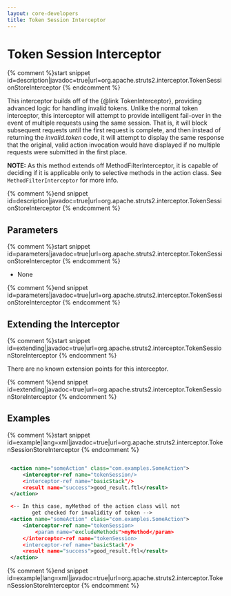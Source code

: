 ```yaml
---
layout: core-developers
title: Token Session Interceptor
---
```


# Token Session Interceptor



{% comment %}start snippet id=description|javadoc=true|url=org.apache.struts2.interceptor.TokenSessionStoreInterceptor {% endcomment %}
<p> <p>
 This interceptor builds off of the {@link TokenInterceptor}, providing advanced logic for handling invalid tokens.
 Unlike the normal token interceptor, this interceptor will attempt to provide intelligent fail-over in the event of
 multiple requests using the same session. That is, it will block subsequent requests until the first request is
 complete, and then instead of returning the <i>invalid.token</i> code, it will attempt to display the same response
 that the original, valid action invocation would have displayed if no multiple requests were submitted in the first
 place.
 </p>

 <p>
 <b>NOTE:</b> As this method extends off MethodFilterInterceptor, it is capable of
 deciding if it is applicable only to selective methods in the action class. See
 <code>MethodFilterInterceptor</code> for more info.
 </p>

</p>
{% comment %}end snippet id=description|javadoc=true|url=org.apache.struts2.interceptor.TokenSessionStoreInterceptor {% endcomment %}

## Parameters



{% comment %}start snippet id=parameters|javadoc=true|url=org.apache.struts2.interceptor.TokenSessionStoreInterceptor {% endcomment %}
<p>
 <ul>

 <li>None</li>

 </ul>

</p>
{% comment %}end snippet id=parameters|javadoc=true|url=org.apache.struts2.interceptor.TokenSessionStoreInterceptor {% endcomment %}

## Extending the Interceptor



{% comment %}start snippet id=extending|javadoc=true|url=org.apache.struts2.interceptor.TokenSessionStoreInterceptor {% endcomment %}
<p> <p>
 There are no known extension points for this interceptor.
 </p>
</p>
{% comment %}end snippet id=extending|javadoc=true|url=org.apache.struts2.interceptor.TokenSessionStoreInterceptor {% endcomment %}

## Examples



{% comment %}start snippet id=example|lang=xml|javadoc=true|url=org.apache.struts2.interceptor.TokenSessionStoreInterceptor {% endcomment %}

```xml

 <action name="someAction" class="com.examples.SomeAction">
     <interceptor-ref name="tokenSession/>
     <interceptor-ref name="basicStack"/>
     <result name="success">good_result.ftl</result>
 </action>

 <-- In this case, myMethod of the action class will not
        get checked for invalidity of token -->
 <action name="someAction" class="com.examples.SomeAction">
     <interceptor-ref name="tokenSession>
         <param name="excludeMethods">myMethod</param>
     </interceptor-ref name="tokenSession>
     <interceptor-ref name="basicStack"/>
     <result name="success">good_result.ftl</result>
 </action>


```

{% comment %}end snippet id=example|lang=xml|javadoc=true|url=org.apache.struts2.interceptor.TokenSessionStoreInterceptor {% endcomment %}
